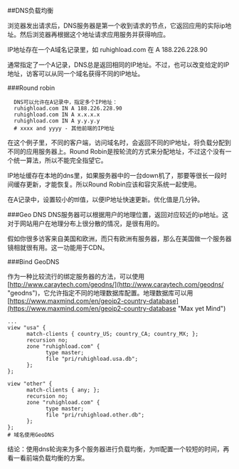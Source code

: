 ##DNS负载均衡

浏览器发出请求后，DNS服务器是第一个收到请求的节点，它返回应用的实际ip地址。然后浏览器再根据这个地址请求应用服务并获得响应。


IP地址存在一个A域名记录里，如
ruhighload.com 在 A 188.226.228.90

通常指定了一个A记录，DNS总是返回相同的IP地址。不过，也可以改变给定的IP地址，访客可以从同一个域名获得不同的IP地址。

###Round robin


      DNS可以允许在A记录中，指定多个IP地址：
      ruhighload.com IN A 188.226.228.90
      ruhighload.com IN A x.x.x.x
      ruhighload.com IN A y.y.y.y
      # xxxx and yyyy - 其他前端的IP地址

在这个例子里，不同的客户端，访问域名时，会返回不同的IP地址，将负载分配到不同的应用服务器上。Round Robin是按轮流的方式来分配地址，不过这个没有一个统一算法，所以不能完全指望它。

IP地址缓存在本地的dns里，如果服务器中的一台down机了，那要等很长一段时间缓存更新，才能恢复。所以Round Robin应该和容灾系统一起使用。

在A记录中，设置较小的ttl值，以便IP地址快速更新。优化值是几分钟。

###Geo DNS
DNS服务器可以根据用户的地理位置，返回对应较近的ip地址。这对于网站用户在地理分布上很分散的情况，是很有用的。

假如你很多访客来自美国和欧洲，而只有欧洲有服务器，那么在美国做一个服务器镜相就很有用。这一功能用于CDN。

###Bind GeoDNS

作为一种比较流行的绑定服务器的方法，可以使用[http://www.caraytech.com/geodns/](http://www.caraytech.com/geodns/ "geodns")，它允许指定不同的地理数据库配置。地理数据库可以用[https://www.maxmind.com/en/geoip2-country-database](https://www.maxmind.com/en/geoip2-country-database "Max yet Mind")

	...
	view "usa" {
	      match-clients { country_US; country_CA; country_MX; };
	      recursion no;
	      zone "ruhighload.com" {
	            type master;
	            file "pri/ruhighload.usa.db";
	      };
	};
	
	view "other" {
	      match-clients { any; };
	      recursion no;
	      zone "ruhighload.com" {
	            type master;
	            file "pri/ruhighload.other.db";
	      };
	};
	# 域名使用GeoDNS
 
结论：使用dns轮询来为多个服务器进行负载均衡，为ttl配置一个较短的时间，再看一看前端负载均衡的方案。

